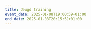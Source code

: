 ```yaml
---
title: Jeugd training
event_date: 2025-01-08T19:00:59+01:00
end_date: 2025-01-08T20:15:59+01:00
---
```

